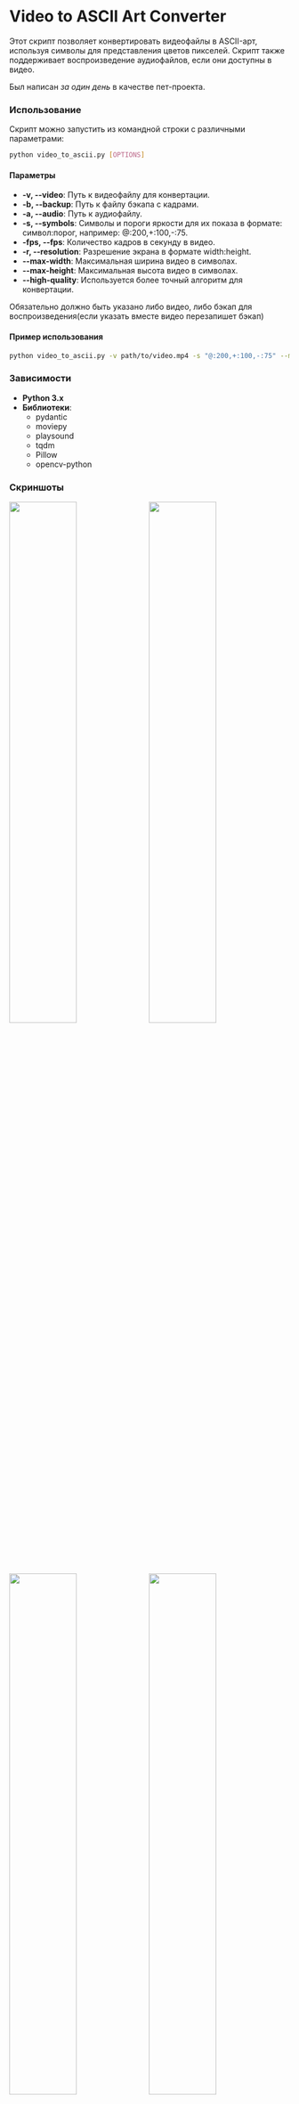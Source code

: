 Video to ASCII Art Converter
====

Этот скрипт позволяет конвертировать видеофайлы в ASCII-арт, используя символы для представления цветов пикселей. Скрипт также поддерживает воспроизведение аудиофайлов, если они доступны в видео.

Был написан *за один день* в качестве пет-проекта.

### Использование
Скрипт можно запустить из командной строки с различными параметрами:
```bash
python video_to_ascii.py [OPTIONS]
```
#### Параметры
- **-v, --video**: Путь к видеофайлу для конвертации.
- **-b, --backup**: Путь к файлу бэкапа с кадрами.
- **-a, --audio**: Путь к аудиофайлу.
- **-s, --symbols**: Символы и пороги яркости для их показа в формате: символ:порог, например: @:200,+:100,-:75.
- **-fps, --fps**: Количество кадров в секунду в видео.
- **-r, --resolution**: Разрешение экрана в формате width:height.
- **--max-width**: Максимальная ширина видео в символах.
- **--max-height**: Максимальная высота видео в символах.
- **--high-quality**: Используется более точный алгоритм для конвертации.

Обязательно должно быть указано либо видео, либо бэкап для воспроизведения(если указать вместе видео перезапишет бэкап)

#### Пример использования
```bash
python video_to_ascii.py -v path/to/video.mp4 -s "@:200,+:100,-:75" --max-width 120 --high-quality
```

### Зависимости
- **Python 3.x**
- **Библиотеки**:
    - pydantic
    - moviepy
    - playsound
    - tqdm
    - Pillow
    - opencv-python

### Скриншоты
<p float="left">
    <image src="assets/github/example1.png" width="49%">
    <image src="assets/github/example2.png" width="49%">
</p>
<p float="left">
    <image src="assets/github/example3.png" width="49%">
    <image src="assets/github/example4.png" width="49%">
</p>